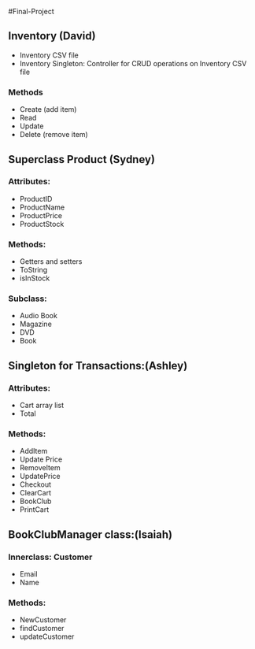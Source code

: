 #Final-Project

<b><h2>Inventory (David)</h2></b>
<ul>
  <li>Inventory CSV file  </li>
  <li>Inventory Singleton: Controller for CRUD operations on Inventory CSV file</li>
</ul>

<h3>Methods</h3>
<ul>
  <li>Create (add item)</li>
  <li>Read</li>
  <li>Update</li>
  <li>Delete (remove item)</li>
</ul> 
<b><h2>Superclass Product (Sydney)</h2></b>
<h3>Attributes:</h3>
<ul>
  <li>ProductID</li>
  <li>ProductName</li>
  <li>ProductPrice</li>
  <li>ProductStock</li>
</ul>

<h3>Methods:</h3>
<ul>
  <li>Getters and setters</li>
  <li>ToString</li>
  <li>isInStock</li>
</ul>

<h3>Subclass:</h3>
<ul>
  <li>Audio Book</li>
  <li>Magazine</li>
  <li>DVD</li>
  <li>Book</li>
</ul>

<b><h2>Singleton for Transactions:(Ashley)</h2></b>
<h3>Attributes:</h3>
<ul>
  <li>Cart array list</li>
  <li>Total</li>
</ul>

<h3>Methods:</h3>
<ul>
  <li>AddItem</li>
  <li>Update Price</li>
  <li>RemoveItem</li>
  <li>UpdatePrice</li>
  <li>Checkout</li>
  <li>ClearCart</li>
  <li>BookClub</li>
  <li>PrintCart</li>
</ul>

<b><h2>BookClubManager class:(Isaiah)</h2></b>
<h3>Innerclass: Customer</h3>
<ul>
  <li>Email</li>
  <li>Name</li>
</ul>
<h3>Methods:</h3>
<ul>
  <li>NewCustomer</li>
  <li>findCustomer</li>
  <li>updateCustomer</li>
</ul>
  

